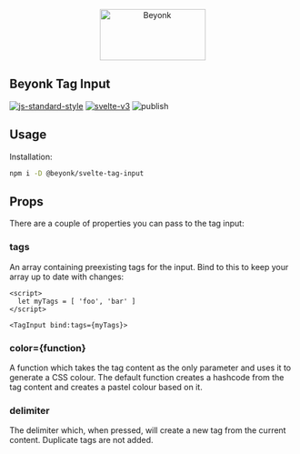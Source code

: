 <p align="center">
  <img width="186" height="90" src="https://user-images.githubusercontent.com/218949/44782765-377e7c80-ab80-11e8-9dd8-fce0e37c235b.png" alt="Beyonk" />
</p>

## Beyonk Tag Input

[![js-standard-style](https://img.shields.io/badge/code%20style-standard-brightgreen.svg)](http://standardjs.com) [![svelte-v3](https://img.shields.io/badge/svelte-v3-blueviolet.svg)](https://svelte.dev) ![publish](https://github.com/beyonk-adventures/svelte-tag-input/workflows/publish/badge.svg)


## Usage

Installation:

```bash
npm i -D @beyonk/svelte-tag-input
```

## Props

There are a couple of properties you can pass to the tag input:

### tags

An array containing preexisting tags for the input. Bind to this to keep your array up to date with changes:

```svelte
<script>
  let myTags = [ 'foo', 'bar' ]
</script>

<TagInput bind:tags={myTags}>
```

### color={function}

A function which takes the tag content as the only parameter and uses it to generate a CSS colour. The default function creates a hashcode from the tag content and creates a pastel colour based on it.

### delimiter

The delimiter which, when pressed, will create a new tag from the current content. Duplicate tags are not added.